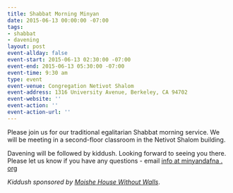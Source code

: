 ```yaml
---
title: Shabbat Morning Minyan
date: 2015-06-13 00:00:00 -07:00
tags:
- shabbat
- davening
layout: post
event-allday: false
event-start: 2015-06-13 02:30:00 -07:00
event-end: 2015-06-13 05:30:00 -07:00
event-time: 9:30 am
type: event
event-venue: Congregation Netivot Shalom
event-address: 1316 University Avenue, Berkeley, CA 94702
event-website: ''
event-action: ''
event-action-url: ''
---
```


Please join us for our traditional egalitarian Shabbat morning service. We will be meeting in a second-floor classroom in the Netivot Shalom building.

Davening will be followed by kiddush. Looking forward to seeing you there. Please let us know if you have any questions - email [info at minyandafna . org](javascript:void&#40;location.href=)

_Kiddush sponsored by [Moishe House Without Walls](http://www.mhwow.org)_.